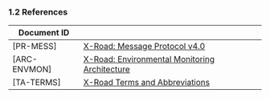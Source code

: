 ### 1.2 References

| Document ID||
| ------------- |-------------|
| \[PR-MESS\] | [X-Road: Message Protocol v4.0](../pr-mess_x-road_message_protocol.md)
| \[ARC-ENVMON\] | [X-Road: Environmental Monitoring Architecture](../../EnvironmentalMonitoring/Monitoring-architecture.md)
| \[TA-TERMS\] | [X-Road Terms and Abbreviations](../../terms_x-road_docs.md)
